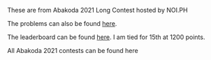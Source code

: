 These are from Abakoda 2021 Long Contest hosted by NOI.PH

The problems can also be found [here](https://codeforces.com/group/Sw3sdIlMPV/contest/360239).

The leaderboard can be found [here](https://codeforces.com/group/Sw3sdIlMPV/contest/360239/standings/groupmates/true). I am tied for 15th at 1200 points.

All Abakoda 2021 contests can be found here
